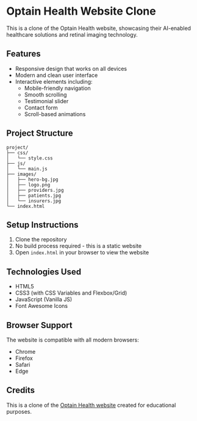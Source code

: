 # Optain Health Website Clone

This is a clone of the Optain Health website, showcasing their AI-enabled healthcare solutions and retinal imaging technology.

## Features

- Responsive design that works on all devices
- Modern and clean user interface
- Interactive elements including:
  - Mobile-friendly navigation
  - Smooth scrolling
  - Testimonial slider
  - Contact form
  - Scroll-based animations

## Project Structure

```
project/
├── css/
│   └── style.css
├── js/
│   └── main.js
├── images/
│   ├── hero-bg.jpg
│   ├── logo.png
│   ├── providers.jpg
│   ├── patients.jpg
│   └── insurers.jpg
└── index.html
```

## Setup Instructions

1. Clone the repository
2. No build process required - this is a static website
3. Open `index.html` in your browser to view the website

## Technologies Used

- HTML5
- CSS3 (with CSS Variables and Flexbox/Grid)
- JavaScript (Vanilla JS)
- Font Awesome Icons

## Browser Support

The website is compatible with all modern browsers:
- Chrome
- Firefox
- Safari
- Edge

## Credits

This is a clone of the [Optain Health website](https://www.optainhealth.com/) created for educational purposes. 